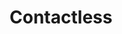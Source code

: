---
title: Contactless
tags: ["contactless", "payment", "secure", "technology", "NFC", "wireless"]
icon: contactless
svg: '<svg xmlns="http://www.w3.org/2000/svg" width="24" height="24" fill="none" viewBox="0 0 24 24" stroke-width="1.5" stroke-linecap="round" stroke-linejoin="round" stroke="currentColor"><path d="M17.46 21c1.32-2.76 2.04-5.76 2.04-9s-.72-6.36-2.04-9m-4.32 15.96C14.1 16.8 14.7 14.4 14.7 12c0-2.4-.6-4.92-1.56-7.08m-4.32 12C9.54 15.36 9.9 13.68 9.9 12c0-1.68-.36-3.48-1.08-4.92M4.5 14.76c.36-.84.6-1.8.6-2.76 0-.96-.24-2.04-.6-2.88"/></svg>'
---